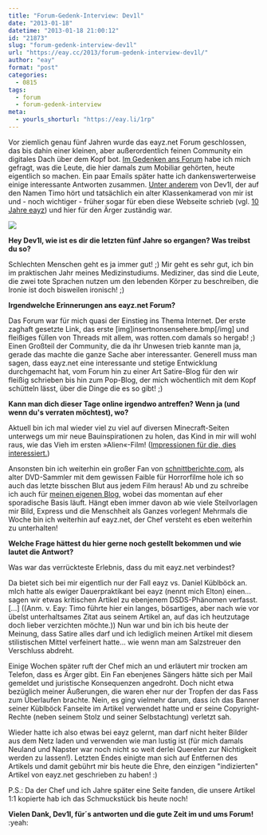 ```yaml
---
title: "Forum-Gedenk-Interview: Dev1l"
date: "2013-01-18"
datetime: "2013-01-18 21:00:12"
id: "21873"
slug: "forum-gedenk-interview-dev1l"
url: "https://eay.cc/2013/forum-gedenk-interview-dev1l/"
author: "eay"
format: "post"
categories:
  - 0815
tags:
  - forum
  - forum-gedenk-interview
meta:
  - yourls_shorturl: "https://eay.li/1rp"
---
```


Vor ziemlich genau fünf Jahren wurde das eayz.net Forum geschlossen, das bis dahin einer kleinen, aber außerordentlich feinen Community ein digitales Dach über dem Kopf bot. [Im Gedenken ans Forum](//eay.cc/2013/remembering-das-forum/) habe ich mich gefragt, was die Leute, die hier damals zum Mobiliar gehörten, heute eigentlich so machen. Ein paar Emails später hatte ich dankenswerterweise einige interessante Antworten zusammen. [Unter anderem](//eay.cc/tag/forum-gedenk-interview/) von Dev1l, der auf den Namen Timo hört und tatsächlich ein alter Klassenkamerad von mir ist und - noch wichtiger - früher sogar für eben diese Webseite schrieb (vgl. [10 Jahre eayz](//eay.cc/2013/10-jahre-eayz/)) und hier für den Ärger zuständig war.

![](https://eay.cc/uploads/2013/forum_interview_dev1l.jpg)

**Hey Dev1l, wie ist es dir die letzten fünf Jahre so ergangen? Was treibst du so?**

Schlechten Menschen geht es ja immer gut! ;) Mir geht es sehr gut, ich bin im praktischen Jahr meines Medizinstudiums. Mediziner, das sind die Leute, die zwei tote Sprachen nutzen um den lebenden Körper zu beschreiben, die Ironie ist doch bisweilen ironisch! ;)

**Irgendwelche Erinnerungen ans eayz.net Forum?**

Das Forum war für mich quasi der Einstieg ins Thema Internet. Der erste zaghaft gesetzte Link, das erste \[img\]insertnonsensehere.bmp\[/img\] und fleißiges füllen von Threads mit allem, was rotten.com damals so hergab! ;) Einen Großteil der Community, die da ihr Unwesen trieb kannte man ja, gerade das machte die ganze Sache aber interessanter. Generell muss man sagen, dass eayz.net eine interessante und stetige Entwicklung durchgemacht hat, vom Forum hin zu einer Art Satire-Blog für den wir fleißig schrieben bis hin zum Pop-Blog, der mich wöchentlich mit dem Kopf schütteln lässt, über die Dinge die es so gibt! ;)

**Kann man dich dieser Tage online irgendwo antreffen? Wenn ja (und wenn du's verraten möchtest), wo?**

Aktuell bin ich mal wieder viel zu viel auf diversen Minecraft-Seiten unterwegs um mir neue Bauinspirationen zu holen, das Kind in mir will wohl raus, wie das Vieh im ersten »Alien«-Film! ([Impressionen für die, dies interessiert.](http://www.youtube.com/watch?v=W31cwPHthUU))

Ansonsten bin ich weiterhin ein großer Fan von [schnittberichte.com](http://schnittberichte.com), als alter DVD-Sammler mit dem gewissen Faible für Horrorfilme hole ich so auch das letzte bisschen Blut aus jedem Film heraus! Ab und zu schreibe ich auch für [meinen eigenen Blog](http://advocatus-diaboli-c0rey.blogspot.de/), wobei das momentan auf eher sporadische Basis läuft. Hängt eben immer davon ab wie viele Steilvorlagen mir Bild, Express und die Menschheit als Ganzes vorlegen! Mehrmals die Woche bin ich weiterhin auf eayz.net, der Chef versteht es eben weiterhin zu unterhalten!

**Welche Frage hättest du hier gerne noch gestellt bekommen und wie lautet die Antwort?**

Was war das verrückteste Erlebnis, dass du mit eayz.net verbindest?

Da bietet sich bei mir eigentlich nur der Fall eayz vs. Daniel Küblböck an. mIch hatte als ewiger Dauerpraktikant bei eayz (nennt mich Elton) einen... sagen wir etwas kritischen Artikel zu ebenjenem DSDS-Phänomen verfasst. \[...\] ((Anm. v. Eay: Timo führte hier ein langes, bösartiges, aber nach wie vor übelst unterhaltsames Zitat aus seinem Artikel an, auf das ich heutzutage doch lieber verzichten möchte.)) Nun war und bin ich bis heute der Meinung, dass Satire alles darf und ich lediglich meinen Artikel mit diesem stilistischen Mittel verfeinert hatte... wie wenn man am Salzstreuer den Verschluss abdreht.

Einige Wochen später ruft der Chef mich an und erläutert mir trocken am Telefon, dass es Ärger gibt. Ein Fan ebenjenes Sängers hätte sich per Mail gemeldet und juristische Konsequenzen angedroht. Doch nicht etwa bezüglich meiner Äußerungen, die waren eher nur der Tropfen der das Fass zum Überlaufen brachte. Nein, es ging vielmehr darum, dass ich das Banner seiner Küblböck Fanseite im Artikel verwendet hatte und er seine Copyright-Rechte (neben seinem Stolz und seiner Selbstachtung) verletzt sah.

Wieder hatte ich also etwas bei eayz gelernt, man darf nicht heiter Bilder aus dem Netz laden und verwenden wie man lustig ist (für mich damals Neuland und Napster war noch nicht so weit derlei Querelen zur Nichtigkeit werden zu lassen!). Letzten Endes einigte man sich auf Entfernen des Artikels und damit gebührt mir bis heute die Ehre, den einzigen "indizierten" Artikel von eayz.net geschrieben zu haben! :)

P.S.: Da der Chef und ich Jahre später eine Seite fanden, die unsere Artikel 1:1 kopierte hab ich das Schmuckstück bis heute noch!

**Vielen Dank, Dev1l, für´s antworten und die gute Zeit im und ums Forum!** :yeah:
